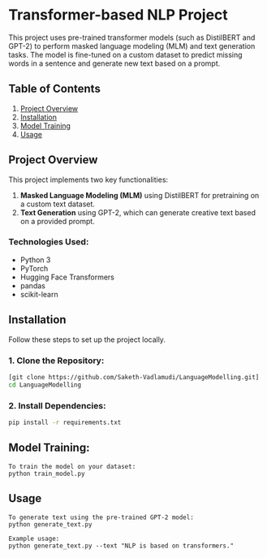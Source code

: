 # Transformer-based NLP Project 

This project uses pre-trained transformer models (such as DistilBERT and GPT-2) to perform masked language modeling (MLM) and text generation tasks. The model is fine-tuned on a custom dataset to predict missing words in a sentence and generate new text based on a prompt.

## Table of Contents
1. [Project Overview](#project-overview)
2. [Installation](#installation)
3. [Model Training](#model-training)
4. [Usage](#usage)

## Project Overview

This project implements two key functionalities:
1. **Masked Language Modeling (MLM)** using DistilBERT for pretraining on a custom text dataset.
2. **Text Generation** using GPT-2, which can generate creative text based on a provided prompt.

### Technologies Used:
- Python 3
- PyTorch
- Hugging Face Transformers
- pandas
- scikit-learn

## Installation

Follow these steps to set up the project locally.

### 1. Clone the Repository:
```bash
[git clone https://github.com/Saketh-Vadlamudi/LanguageModelling.git]
cd LanguageModelling
```
### 2. Install Dependencies:
```bash
pip install -r requirements.txt
```


## Model Training:
```
To train the model on your dataset:
python train_model.py
```

## Usage
```
To generate text using the pre-trained GPT-2 model:
python generate_text.py

Example usage:
python generate_text.py --text "NLP is based on transformers."
```
